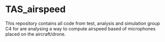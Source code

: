 # TAS_airspeed
This repository contains all code from test, analysis and simulation group C4 for are analysing a way to compute airspeed based of microphones placed on the aircraft/drone.
